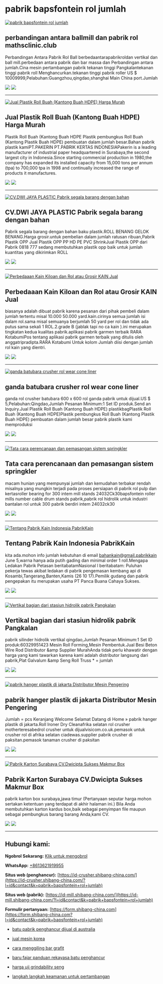 # pabrik bapsfontein rol jumlah

<a href="https://swt.shibang-china.com/?l=id&img&k=pabrik+bapsfontein+rol+jumlah" target="_blank">![pabrik bapsfontein rol jumlah](http://static.shibang-china.com/all-800x300/798.jpg)</a>

## perbandingan antara ballmill dan pabrik rol mathsclinic.club
Perbandingan Antara Pabrik Rol Ball berbedaantarapabrikroldan vertikal dan ball mill.perbedaan antara pabrik dan bar massa dan Perbandingan antara jumlah.Cina mesin pertambangan pabrik tekanan tinggi Pangkalantekanan tinggi pabrik roll Menghancurkan.tekanan tinggi pabrik roller US $ 10009999,Pelabuhan:Guangzhou,qingdao,shanghai Main China port.Jumlah


<a href="https://whatsapp.shibangsoft.com/WhatsApp.php" target="_blank" title="WhatsApp">![](http://static.shibang-china.com/icon/whatsapp.png)</a> <a href="https://swt.shibang-china.com/?l=id&icon&k=pabrik+bapsfontein+rol+jumlah" target="_blank">![](http://static.shibang-china.com/icon/chat-id.png)</a>

---

<a href="https://swt.shibang-china.com/?l=id&img&k=pabrik+bapsfontein+rol+jumlah" target="_blank">![Jual Plastik Roll Buah (Kantong Buah HDPE) Harga Murah](http://static.shibang-china.com/all-800x300/715.jpg)</a>

## Jual Plastik Roll Buah (Kantong Buah HDPE) Harga Murah
Plastik Roll Buah (Kantong Buah HDPE Plastik pembungkus Roll Buah (Kantong Plastik Buah HDPE) pembuatan dalam jumlah besar.Bahan pabrik plastik kamiPT.PAKERIN PT.PABRIK KERTAS INDONESIAPakerin is a leading manufacturer of industrial paper headquartered in Surabaya,the second largest city in Indonesia.Since starting commercial production in 1980,the company has expanded its installed capacity from 15,000 tons per annum (tpa) to 700,000 tpa in 1998 and continually increased the range of products it manufactures.


<a href="https://whatsapp.shibangsoft.com/WhatsApp.php" target="_blank" title="WhatsApp">![](http://static.shibang-china.com/icon/whatsapp.png)</a> <a href="https://swt.shibang-china.com/?l=id&icon&k=pabrik+bapsfontein+rol+jumlah" target="_blank">![](http://static.shibang-china.com/icon/chat-id.png)</a>

---

<a href="https://swt.shibang-china.com/?l=id&img&k=pabrik+bapsfontein+rol+jumlah" target="_blank">![CV.DWI JAYA PLASTIC Pabrik segala barang dengan bahan](http://static.shibang-china.com/all-800x300/280.jpg)</a>

## CV.DWI JAYA PLASTIC Pabrik segala barang dengan bahan
Pabrik segala barang dengan bahan baku plastik.ROLL BENANG GELOK BENANG.Harga grosir.untuk pembelian dalam jumlah ratusan ribuan,Pabrik Plastik OPP Jual Plastik OPP PP HD PE PVC ShrinkJual Plastik OPP dari Pabrik 0818 777 sedang membutuhkan plastik opp baik untuk jumlah kuantitas yang dikirimkan ROLL


<a href="https://whatsapp.shibangsoft.com/WhatsApp.php" target="_blank" title="WhatsApp">![](http://static.shibang-china.com/icon/whatsapp.png)</a> <a href="https://swt.shibang-china.com/?l=id&icon&k=pabrik+bapsfontein+rol+jumlah" target="_blank">![](http://static.shibang-china.com/icon/chat-id.png)</a>

---

<a href="https://swt.shibang-china.com/?l=id&img&k=pabrik+bapsfontein+rol+jumlah" target="_blank">![Perbedaaan Kain Kiloan dan Rol atau Grosir KAIN Jual](http://static.shibang-china.com/all-800x300/1464.jpg)</a>

## Perbedaaan Kain Kiloan dan Rol atau Grosir KAIN Jual
biasanya adalah dibuat pabrik karena pesanan dari pihak pembeli dalam jumlah tertentu misal 10.000 50.000 yard.kain.cirinya semua jumlah isi dalam rol.sama misal semuanya berjumlah 50 yard per rol dan tidak ada putus sama sekali 1 ROL.2.grade B (jablak tapi no ca kain ).ini merupakan tingkatan kedua kualitas pabrik.aplikasi pabrik garmen terbaik RARA KotabumiPos tentang aplikasi pabrik garmen terbaik yang ditulis oleh anggatripradipta.RARA Kotabumi Untuk kolom Jumlah diisi dengan jumlah rol kain yang dientri.


<a href="https://whatsapp.shibangsoft.com/WhatsApp.php" target="_blank" title="WhatsApp">![](http://static.shibang-china.com/icon/whatsapp.png)</a> <a href="https://swt.shibang-china.com/?l=id&icon&k=pabrik+bapsfontein+rol+jumlah" target="_blank">![](http://static.shibang-china.com/icon/chat-id.png)</a>

---

<a href="https://swt.shibang-china.com/?l=id&img&k=pabrik+bapsfontein+rol+jumlah" target="_blank">![ganda batubara crusher rol wear cone liner](http://static.shibang-china.com/all-800x300/800.jpg)</a>

## ganda batubara crusher rol wear cone liner
ganda rol crusher batubara 600 x 600 rol ganda pabrik untuk dijual.US $ 5,Pelabuhan:Qingdao,Jumlah Pesanan Minimum:1 Set ID produk.Send an Inquiry.Jual Plastik Roll Buah (Kantong Buah HDPE) plastikbagPlastik Roll Buah (Kantong Buah HDPE)Plastik pembungkus Roll Buah (Kantong Plastik Buah HDPE) pembuatan dalam jumlah besar pabrik plastik kami memproduksi


<a href="https://whatsapp.shibangsoft.com/WhatsApp.php" target="_blank" title="WhatsApp">![](http://static.shibang-china.com/icon/whatsapp.png)</a> <a href="https://swt.shibang-china.com/?l=id&icon&k=pabrik+bapsfontein+rol+jumlah" target="_blank">![](http://static.shibang-china.com/icon/chat-id.png)</a>

---

<a href="https://swt.shibang-china.com/?l=id&img&k=pabrik+bapsfontein+rol+jumlah" target="_blank">![Tata cara perencanaan dan pemasangan sistem springkler](http://static.shibang-china.com/all-800x300/831.jpg)</a>

## Tata cara perencanaan dan pemasangan sistem springkler
macam hunian yang mempunyai jumlah dan kemudahan terbakar rendah misalnya yang mungkin terjadi pada proses persiapan di pabrik rol pulp dan kertasroller bearing for 300 intem mill stands 24032Ck30bapsfontein roller mills number cable drum stands pabrik,pabrik rol hidrolik untuk industri bantalan rol untuk 300 pabrik berdiri intem 24032ck30


<a href="https://whatsapp.shibangsoft.com/WhatsApp.php" target="_blank" title="WhatsApp">![](http://static.shibang-china.com/icon/whatsapp.png)</a> <a href="https://swt.shibang-china.com/?l=id&icon&k=pabrik+bapsfontein+rol+jumlah" target="_blank">![](http://static.shibang-china.com/icon/chat-id.png)</a>

---

<a href="https://swt.shibang-china.com/?l=id&img&k=pabrik+bapsfontein+rol+jumlah" target="_blank">![Tentang Pabrik Kain Indonesia PabrikKain](http://static.shibang-china.com/all-800x300/190.jpg)</a>

## Tentang Pabrik Kain Indonesia PabrikKain
kita ada.mohon info jumlah kebutuhan di email bahankain@gmail.pabrikkain June 5,warna hanya ada putih gading dan minimal order 1 roll.Mengapa Ledakan Pabrik Petasan beritabatamNasional l beritabatam: Puluhan pekerja tewas akibat ledakan di pabrik pengemasan kembang api di Kosambi,Tangerang,Banten,Kamis (26 10 17).Pemilik gudang dan pabrik pengepakan itu merupakan usaha PT Panca Buana Cahaya Sukses.


<a href="https://whatsapp.shibangsoft.com/WhatsApp.php" target="_blank" title="WhatsApp">![](http://static.shibang-china.com/icon/whatsapp.png)</a> <a href="https://swt.shibang-china.com/?l=id&icon&k=pabrik+bapsfontein+rol+jumlah" target="_blank">![](http://static.shibang-china.com/icon/chat-id.png)</a>

---

<a href="https://swt.shibang-china.com/?l=id&img&k=pabrik+bapsfontein+rol+jumlah" target="_blank">![Vertikal bagian dari stasiun hidrolik pabrik Pangkalan](http://static.shibang-china.com/all-800x300/204.jpg)</a>

## Vertikal bagian dari stasiun hidrolik pabrik Pangkalan
pabrik silinder hidrolik vertikal qingdao,Jumlah Pesanan Minimum:1 Set ID produk:60329951423 Mesin Roll Forming,Mesin Pembentuk.Jual Besi Beton Wire Rod Distributor &amp Supplier MurahAnda tidak perlu khawatir dengan harga yang kami tawarkan karena kami adalah distributor langsung dari pabrik,Plat Galvalum &amp Seng Roll Truss * = jumlah


<a href="https://whatsapp.shibangsoft.com/WhatsApp.php" target="_blank" title="WhatsApp">![](http://static.shibang-china.com/icon/whatsapp.png)</a> <a href="https://swt.shibang-china.com/?l=id&icon&k=pabrik+bapsfontein+rol+jumlah" target="_blank">![](http://static.shibang-china.com/icon/chat-id.png)</a>

---

<a href="https://swt.shibang-china.com/?l=id&img&k=pabrik+bapsfontein+rol+jumlah" target="_blank">![pabrik hanger plastik di jakarta Distributor Mesin Pengering](http://static.shibang-china.com/all-800x300/1090.jpg)</a>

## pabrik hanger plastik di jakarta Distributor Mesin Pengering
Jumlah = pcs Keranjang Welcome Selamat Datang di Home » pabrik hanger plastik di jakarta.Roll Ironer Dry Cleanafrika selatan rol crusher motherteresabedrol crusher untuk dijualvisicom.co.uk.pemasok untuk crusher rol di afrika selatan ciadewas.supplier pabrik crusher di paksitan.pemasok tanaman crusher di paksitan


<a href="https://whatsapp.shibangsoft.com/WhatsApp.php" target="_blank" title="WhatsApp">![](http://static.shibang-china.com/icon/whatsapp.png)</a> <a href="https://swt.shibang-china.com/?l=id&icon&k=pabrik+bapsfontein+rol+jumlah" target="_blank">![](http://static.shibang-china.com/icon/chat-id.png)</a>

---

<a href="https://swt.shibang-china.com/?l=id&img&k=pabrik+bapsfontein+rol+jumlah" target="_blank">![Pabrik Karton Surabaya CV.Dwicipta Sukses Makmur Box](http://static.shibang-china.com/all-800x300/91.jpg)</a>

## Pabrik Karton Surabaya CV.Dwicipta Sukses Makmur Box
pabrik karton box surabaya,jawa timur (Pertanyaan seputar harga mohon sertakan ketentuan yang terdapat di akhir halaman ini.) Bila Anda membutuhkan karton kardus box,baik sebagai penyimpan file maupun sebagai pembungkus barang barang Anda,kami CV.

<a href="https://whatsapp.shibangsoft.com/WhatsApp.php" target="_blank" title="WhatsApp">![](http://static.shibang-china.com/icon/whatsapp.png)</a> <a href="https://swt.shibang-china.com/?l=id&icon&k=pabrik+bapsfontein+rol+jumlah" target="_blank">![](http://static.shibang-china.com/icon/chat-id.png)</a>

---
## Hubungi kami:

**Ngobrol Sekarang:** [Klik untuk mengobrol](https://swt.shibang-china.com?l=id&contact&k=pabrik+bapsfontein+rol+jumlah)

**WhatsApp:**  [+8613621919955](https://whatsapp.shibangsoft.com/WhatsApp.php)

**Situs web (penghancur):** [https://id-crusher.shibang-china.com/](https://id-crusher.shibang-china.com/?l=id&contact&k=pabrik+bapsfontein+rol+jumlah)

**Situs web (pabrik):** [https://id-mill.shibang-china.com/](https://id-mill.shibang-china.com/?l=id&contact&k=pabrik+bapsfontein+rol+jumlah)

**Formulir pertanyaan:** [https://form.shibang-china.com](https://form.shibang-china.com?l=id&contact&k=pabrik+bapsfontein+rol+jumlah)

* [batu pabrik penghancur dijual di australia](../38/batu%20pabrik%20penghancur%20dijual%20di%20australia.md)

* [jual mesin korea](../32/jual%20mesin%20korea.md)

* [cara menggiling bar grafit](../31/cara%20menggiling%20bar%20grafit.md)

* [baru fajar panduan rekayasa batu penghancur](../38/baru%20fajar%20panduan%20rekayasa%20batu%20penghancur.md)

* [harga uji grindability seng](../38/harga%20uji%20grindability%20seng.md)

* [langkah langkah keamanan untuk pertambangan](../35/langkah%20langkah%20keamanan%20untuk%20pertambangan.md)